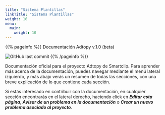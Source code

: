 ```yaml
---
title: "Sistema Plantillas"
linkTitle: "Sistema Plantillas"
weight: 10
menu:
  main:
    weight: 10
---
```


{{% pageinfo %}}
Documentación Adtopy v.1.0 (beta)

![GitHub last commit](https://img.shields.io/github/last-commit/frodriguezsmartclip/docs-adtopy)
{{% /pageinfo %}}

Documentación oficial para el proyecto Adtopy de Smartclip. Para aprender más acerca de la documentación, puedes navegar mediante el menú lateral izquierdo, y más abajo verás un resumen de todas las secciones, con una breve explicación de lo que contiene cada sección.

Si estás interesado en contribuir con la documentación, en cualquier sección encontrarás en el lateral derecho, haciendo click en ___Editar esta página___, ___Avisar de un problema en la documentación___ o ___Crear un nuevo problema asociado al proyecto___.
